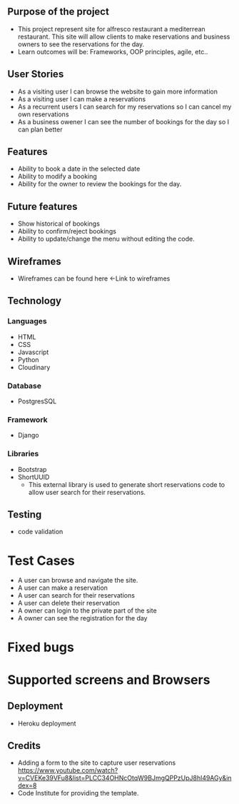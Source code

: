 ## Purpose of the project
   * This project represent site for alfresco restaurant a mediterrean restaurant. This site will allow clients to make reservations and business owners to see the reservations for the day.
   * Learn outcomes will be: Frameworks, OOP principles, agile, etc..
## User Stories
   * As a visiting user I can browse the website to gain more information
   * As a visiting user I can make a reservations
   * As a recurrent users I can search for my reservations so I can cancel my own reservations
   * As a business owener I can see the number of bookings for the day so I can plan better
## Features
   * Ability to book a date in the selected date
   * Ability to modify a booking
   * Ability for the owner to review the bookings for the day.
## Future features
   * Show historical of bookings
   * Ability to confirm/reject bookings
   * Ability to update/change the menu without editing the code.
## Wireframes
   * Wireframes can be found here <-Link to wireframes
## Technology
   ### Languages
   * HTML
   * CSS
   * Javascript
   * Python
   * Cloudinary
   ### Database
   * PostgresSQL
   ### Framework 
   * Django
   ### Libraries
   * Bootstrap
   * ShortUUID 
     * This external library is used to generate short reservations code to allow user search for their reservations. 

## Testing
   * code validation
   # Test Cases 
   * A user can browse and navigate the site. 
   * A user can make a reservation
   * A user can search for their reservations 
   * A user can delete their reservation
   * A owner can login to the private part of the site
   * A owner can see the registration for the day
   # Fixed bugs
   # Supported screens and Browsers
## Deployment
   * Heroku deployment
## Credits
   * Adding a form to the site to capture user reservations https://www.youtube.com/watch?v=CVEKe39VFu8&list=PLCC34OHNcOtqW9BJmgQPPzUpJ8hl49AGy&index=8
   * Code Institute for providing the template.
